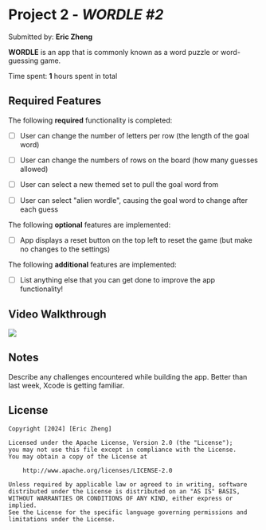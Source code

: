 # Project 2 - *WORDLE #2*

Submitted by: **Eric Zheng**

**WORDLE** is an app that is commonly known as a word puzzle or word-guessing game.


Time spent: **1** hours spent in total

## Required Features

The following **required** functionality is completed:

- [ ] User can change the number of letters per row (the length of the goal word)
- [ ] User can change the numbers of rows on the board (how many guesses allowed)
- [ ] User can select a new themed set to pull the goal word from
- [ ] User can select "alien wordle", causing the goal word to change after each guess


The following **optional** features are implemented:

- [ ] App displays a reset button on the top left to reset the game (but make no changes to the settings)

The following **additional** features are implemented:

- [ ] List anything else that you can get done to improve the app functionality!

## Video Walkthrough

<div>
    <a href="https://www.loom.com/share/e52882656d6b46e4ba93ee9857a35731">
    </a>
    <a href="https://www.loom.com/share/e52882656d6b46e4ba93ee9857a35731">
      <img style="max-width:300px;" src="https://cdn.loom.com/sessions/thumbnails/e52882656d6b46e4ba93ee9857a35731-with-play.gif">
    </a>
</div>

## Notes

Describe any challenges encountered while building the app.
Better than last week, Xcode is getting familiar.

## License

    Copyright [2024] [Eric Zheng]

    Licensed under the Apache License, Version 2.0 (the "License");
    you may not use this file except in compliance with the License.
    You may obtain a copy of the License at

        http://www.apache.org/licenses/LICENSE-2.0

    Unless required by applicable law or agreed to in writing, software
    distributed under the License is distributed on an "AS IS" BASIS,
    WITHOUT WARRANTIES OR CONDITIONS OF ANY KIND, either express or implied.
    See the License for the specific language governing permissions and
    limitations under the License.

